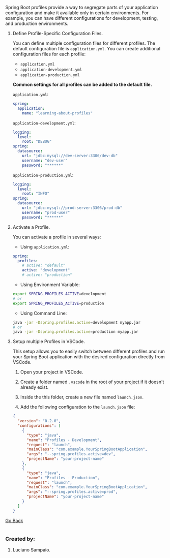 Spring Boot profiles provide a way to segregate parts of your application configuration and make it available only in certain environments. For example, you can have different configurations for development, testing, and production environments.

1. Define Profile-Specific Configuration Files.

    You can define multiple configuration files for different profiles. The default configuration file is `application.yml`. You can create additional configuration files for each profile:

    - `application.yml`
    - `application-development.yml`
    - `application-production.yml`

    **Common settings for all profiles can be added to the default file.**

    `application.yml`:
    ```yml
    spring:
      application:
        name: "learning-about-profiles"
    ```

    `application-development.yml`:
    ```yml
    logging:
      level:
        root: "DEBUG"
    spring:
      datasource:
        url: "jdbc:mysql://dev-server:3306/dev-db"
        username: "dev-user"
        password: "******"
    ```

    `application-production.yml`:
    ```yml
    logging:
      level:
        root: "INFO"
    spring:
      datasource:
        url: "jdbc:mysql://prod-server:3306/prod-db"
        username: "prod-user"
        password: "******"
    ```

1. Activate a Profile.

    You can activate a profile in several ways:

    - Using `application.yml`:
    ```yml
    spring:
      profiles:
        # active: "default"
        active: "development"
        # active: "production"
    ```

    - Using Environment Variable:
    ```bash
    export SPRING_PROFILES_ACTIVE=development
    # or
    export SPRING_PROFILES_ACTIVE=production
    ```

    - Using Command Line:
    ```bash
    java -jar -Dspring.profiles.active=development myapp.jar
    # or
    java -jar -Dspring.profiles.active=production myapp.jar
    ```

1. Setup multiple Profiles in VSCode.

    This setup allows you to easily switch between different profiles and run your Spring Boot application with the desired configuration directly from VSCode.

    1. Open your project in VSCode.

    1. Create a folder named `.vscode` in the root of your project if it doesn't already exist.

    1. Inside the this folder, create a new file named `launch.json`.

    1. Add the following configuration to the `launch.json` file:
    ```json
    {
      "version": "0.2.0",
      "configurations": [
        {
          "type": "java",
          "name": "Profiles - Development",
          "request": "launch",
          "mainClass": "com.example.YourSpringBootApplication",
          "args": "--spring.profiles.active=dev",
          "projectName": "your-project-name"
        },
        {
          "type": "java",
          "name": "Profiles - Production",
          "request": "launch",
          "mainClass": "com.example.YourSpringBootApplication",
          "args": "--spring.profiles.active=prod",
          "projectName": "your-project-name"
        }
      ]
    }
    ```

[Go Back](../../../README.md)

#
### Created by:

1. Luciano Sampaio.

